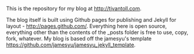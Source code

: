 This is the repository for my blog at http://tjvantoll.com.  

The blog itself is built using Github pages for publishing and Jekyll for layout - http://pages.github.com/.  Everything here is open source, everything other than the contents of the _posts folder is free to use, copy, fork, whatever.  My blog is based off the jamesyu's template https://github.com/jamesyu/jamesyu_jekyll_template.